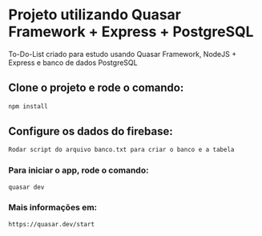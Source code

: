 # Projeto utilizando Quasar Framework + Express + PostgreSQL

To-Do-List criado para estudo usando Quasar Framework, NodeJS + Express e banco de dados PostgreSQL

## Clone o projeto e rode o comando:

```bash
npm install
```

## Configure os dados do firebase:

```bash
Rodar script do arquivo banco.txt para criar o banco e a tabela
```

### Para iniciar o app, rode o comando:

```bash
quasar dev
```

### Mais informações em:

```bash
https://quasar.dev/start
```
